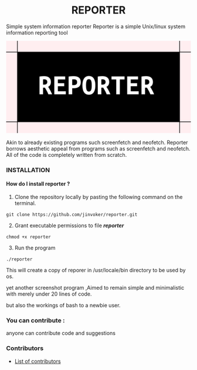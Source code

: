 <h1 align="center">REPORTER</h1>


Simple system information reporter
Reporter is a simple Unix/linux system information reporting tool 

![Object Layout](image.png)


Akin to already existing programs such screenfetch and neofetch. Reporter borrows aesthetic appeal  from programs such as screenfetch and neofetch. All of the code is completely written from scratch.



### INSTALLATION
#### How do I install reporter ?

1. Clone the repository locally by pasting the following command on the terminal.
```
git clone https://github.com/jinvoker/reporter.git
```
2. Grant executable permissions to file <b><i>reporter</i></b>
```
chmod +x reporter
```
3. Run the program
```
./reporter
```

This will create a copy of reporer in /usr/locale/bin directory to be used by os.


yet another screenshot program ,Aimed to remain simple and minimalistic with merely under 20 lines of code.

but also the workings of bash to a newbie user.



### You can contribute :

anyone can contribute code and suggestions



### Contributors

* [List of contributors][contribute]

[contribute]: https://github.com/jinvoker/reporter/graphs/contributors
